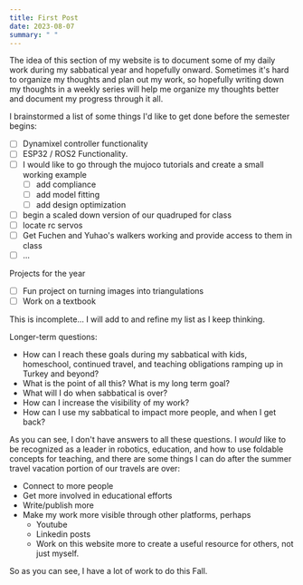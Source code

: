```yaml
---
title: First Post
date: 2023-08-07
summary: " "
---
```


The idea of this section of my website is to document some of my daily work during my sabbatical year and hopefully onward.   Sometimes it's hard to organize my thoughts and plan out my work, so hopefully writing down my thoughts in a weekly series will help me organize my thoughts better and document my progress through it all.  

I brainstormed a list of some things I'd like to get done before the semester begins:

* [ ] Dynamixel controller functionality
* [ ] ESP32 / ROS2 Functionality.
* [ ] I would like to go through the mujoco tutorials and create a small working example
    * [ ] add compliance
    * [ ] add model fitting
    * [ ] add design optimization
* [ ] begin a scaled down version of our quadruped for class
* [ ] locate rc servos
* [ ] Get Fuchen and Yuhao's walkers working and provide access to them in class
* [ ] ...

Projects for the year

* [ ] Fun project on turning images into triangulations
* [ ] Work on a textbook

This is incomplete... I will add to and refine my list as I keep thinking.

Longer-term questions:

* How can I reach these goals during my sabbatical with kids, homeschool, continued travel, and teaching obligations ramping up in Turkey and beyond?
* What is the point of all this?  What is my long term goal?
* What will I do when sabbatical is over?
* How can I increase the visibility of my work?  
* How can I use my sabbatical to impact more people, and when I get back?

As you can see, I don't have answers to all these questions.  I _would_ like to be recognized as a leader in robotics, education, and how to use foldable concepts for teaching, and there are some things I can  do after the summer travel vacation portion of our travels are over:

* Connect to more people
* Get more involved in educational efforts
* Write/publish more
* Make my work more visible through other platforms, perhaps
    * Youtube
    * Linkedin posts
    * Work on this website more to create a useful resource for others, not just myself.

So as you can see, I have a lot of work to do this Fall.

